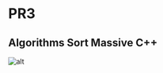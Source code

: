 # PR3
## Algorithms Sort Massive C++ 

![alt](https://www.google.com/imgres?imgurl=https%3A%2F%2Fcode.visualstudio.com%2Fassets%2Fdocs%2Flanguages%2Fcpp%2Fmsg-intellisense.png&tbnid=VLRUwrRK2sNv_M&vet=12ahUKEwiYi4601cyBAxWoFBAIHWmFDGMQMygAegQIARBU..i&imgrefurl=https%3A%2F%2Fcode.visualstudio.com%2Fdocs%2Flanguages%2Fcpp&docid=h2hbD-7nOjcJtM&w=822&h=497&q=%D0%A1%2B%2B%20%D1%81%D1%89%D0%B2%D1%83&ved=2ahUKEwiYi4601cyBAxWoFBAIHWmFDGMQMygAegQIARBU")
